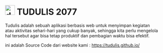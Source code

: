 # <img src="td.svg" alt="drawing" width="32"/> TUDULIS 2077

Tudulis adalah sebuah aplikasi berbasis web untuk menyimpan kegiatan atau aktivitas sehari-hari yang cukup banyak, sehingga kita perlu mengelola hal tersebut agar bisa tetap produktif dan pembagian waktu bisa efektif.

ini adalah Source Code dari website kami : https://tudulis.github.io/
